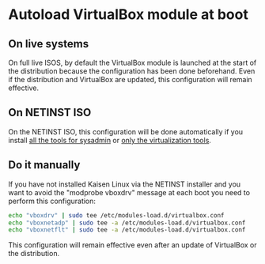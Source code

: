# Autoload VirtualBox module at boot

## On live systems

On full live ISOS, by default the VirtualBox module is launched at the start of the distribution because the configuration has been done beforehand. Even if the distribution and VirtualBox are updated, this configuration will remain effective.

## On NETINST ISO

On the NETINST ISO, this configuration will be done automatically if you install [all the tools for sysadmin](netinst.html#how-the-netinst-installer-works) or [only the virtualization tools](netinst.html#how-the-netinst-installer-works).

## Do it manually

If you have not installed Kaisen Linux via the NETINST installer and you want to avoid the "modprobe vboxdrv" message at each boot you need to perform this configuration:
```bash
echo "vboxdrv" | sudo tee /etc/modules-load.d/virtualbox.conf
echo "vboxnetadp" | sudo tee -a /etc/modules-load.d/virtualbox.conf
echo "vboxnetflt" | sudo tee -a /etc/modules-load.d/virtualbox.conf
```
This configuration will remain effective even after an update of VirtualBox or the distribution.